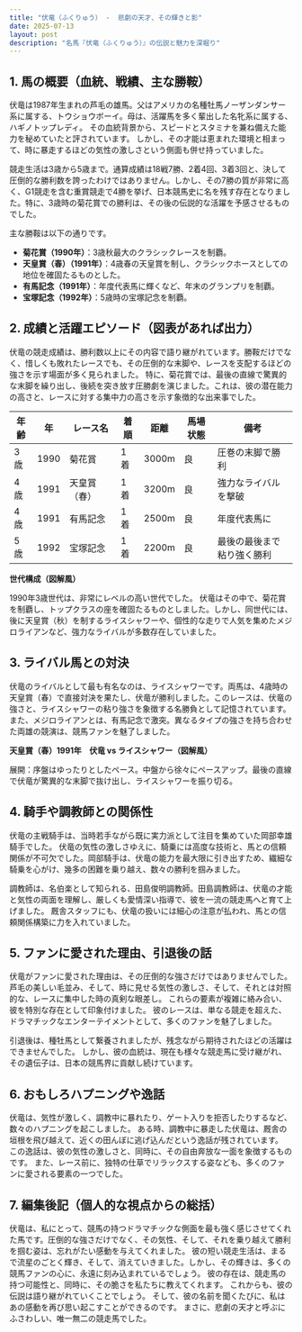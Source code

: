 ```yaml
---
title: "伏竜（ふくりゅう） -  悲劇の天才、その輝きと影"
date: 2025-07-13
layout: post
description: "名馬『伏竜（ふくりゅう）』の伝説と魅力を深堀り"
---
```


## 1. 馬の概要（血統、戦績、主な勝鞍）

伏竜は1987年生まれの芦毛の雄馬。父はアメリカの名種牡馬ノーザンダンサー系に属する、トウショウボーイ。母は、活躍馬を多く輩出した名牝系に属する、ハギノトップレディ。  その血統背景から、スピードとスタミナを兼ね備えた能力を秘めていたと評されています。  しかし、その才能は恵まれた環境と相まって、時に暴走するほどの気性の激しさという側面も併せ持っていました。

競走生活は3歳から5歳まで。通算成績は18戦7勝、2着4回、3着3回と、決して圧倒的な勝利数を誇ったわけではありません。しかし、その7勝の質が非常に高く、G1競走を含む重賞競走で4勝を挙げ、日本競馬史に名を残す存在となりました。特に、3歳時の菊花賞での勝利は、その後の伝説的な活躍を予感させるものでした。

主な勝鞍は以下の通りです。

* **菊花賞（1990年）**：3歳秋最大のクラシックレースを制覇。
* **天皇賞（春）（1991年）**：4歳春の天皇賞を制し、クラシックホースとしての地位を確固たるものとした。
* **有馬記念（1991年）**：年度代表馬に輝くなど、年末のグランプリを制覇。
* **宝塚記念（1992年）**：5歳時の宝塚記念を制覇。


## 2. 成績と活躍エピソード（図表があれば出力）

伏竜の競走成績は、勝利数以上にその内容で語り継がれています。勝鞍だけでなく、惜しくも敗れたレースでも、その圧倒的な末脚や、レースを支配するほどの強さを示す場面が多く見られました。  特に、菊花賞では、最後の直線で驚異的な末脚を繰り出し、後続を突き放す圧勝劇を演じました。これは、彼の潜在能力の高さと、レースに対する集中力の高さを示す象徴的な出来事でした。


| 年齢 | 年 | レース名 | 着順 | 距離 | 馬場状態 | 備考 |
|---|---|---|---|---|---|---|
| 3歳 | 1990 | 菊花賞 | 1着 | 3000m | 良 | 圧巻の末脚で勝利 |
| 4歳 | 1991 | 天皇賞（春） | 1着 | 3200m | 良 | 強力なライバルを撃破 |
| 4歳 | 1991 | 有馬記念 | 1着 | 2500m | 良 | 年度代表馬に |
| 5歳 | 1992 | 宝塚記念 | 1着 | 2200m | 良 | 最後の最後まで粘り強く勝利 |


**世代構成（図解風）**

1990年3歳世代は、非常にレベルの高い世代でした。  伏竜はその中で、菊花賞を制覇し、トップクラスの座を確固たるものとしました。しかし、同世代には、後に天皇賞（秋）を制するライスシャワーや、個性的な走りで人気を集めたメジロライアンなど、強力なライバルが多数存在していました。


## 3. ライバル馬との対決

伏竜のライバルとして最も有名なのは、ライスシャワーです。両馬は、4歳時の天皇賞（春）で直接対決を果たし、伏竜が勝利しました。このレースは、伏竜の強さと、ライスシャワーの粘り強さを象徴する名勝負として記憶されています。  また、メジロライアンとは、有馬記念で激突。異なるタイプの強さを持ち合わせた両雄の競演は、競馬ファンを魅了しました。


**天皇賞（春）1991年　伏竜 vs ライスシャワー（図解風）**

展開：序盤はゆったりとしたペース。中盤から徐々にペースアップ。最後の直線で伏竜が驚異的な末脚で抜け出し、ライスシャワーを振り切る。


## 4. 騎手や調教師との関係性

伏竜の主戦騎手は、当時若手ながら既に実力派として注目を集めていた岡部幸雄騎手でした。  伏竜の気性の激しさゆえに、騎乗には高度な技術と、馬との信頼関係が不可欠でした。岡部騎手は、伏竜の能力を最大限に引き出すため、繊細な騎乗を心がけ、幾多の困難を乗り越え、数々の勝利を掴みました。

調教師は、名伯楽として知られる、田島俊明調教師。田島調教師は、伏竜の才能と気性の両面を理解し、厳しくも愛情深い指導で、彼を一流の競走馬へと育て上げました。  厩舎スタッフにも、伏竜の扱いには細心の注意が払われ、馬との信頼関係構築に力を入れていました。


## 5. ファンに愛された理由、引退後の話

伏竜がファンに愛された理由は、その圧倒的な強さだけではありませんでした。  芦毛の美しい毛並み、そして、時に見せる気性の激しさ、そして、それとは対照的な、レースに集中した時の真剣な眼差し。  これらの要素が複雑に絡み合い、彼を特別な存在として印象付けました。  彼のレースは、単なる競走を超えた、ドラマチックなエンターテイメントとして、多くのファンを魅了しました。

引退後は、種牡馬として繋養されましたが、残念ながら期待されたほどの活躍はできませんでした。  しかし、彼の血統は、現在も様々な競走馬に受け継がれ、その遺伝子は、日本の競馬界に貢献し続けています。


## 6. おもしろハプニングや逸話

伏竜は、気性が激しく、調教中に暴れたり、ゲート入りを拒否したりするなど、数々のハプニングを起こしました。  ある時、調教中に暴走した伏竜は、厩舎の垣根を飛び越えて、近くの田んぼに逃げ込んだという逸話が残されています。  この逸話は、彼の気性の激しさと、同時に、その自由奔放な一面を象徴するものです。 また、レース前に、独特の仕草でリラックスする姿なども、多くのファンに愛される要素の一つでした。


## 7. 編集後記（個人的な視点からの総括）

伏竜は、私にとって、競馬の持つドラマチックな側面を最も強く感じさせてくれた馬です。圧倒的な強さだけでなく、その気性、そして、それを乗り越えて勝利を掴む姿は、忘れがたい感動を与えてくれました。  彼の短い競走生活は、まるで流星のごとく輝き、そして、消えていきました。しかし、その輝きは、多くの競馬ファンの心に、永遠に刻み込まれているでしょう。  彼の存在は、競走馬の持つ可能性と、同時に、その脆さを私たちに教えてくれます。  これからも、彼の伝説は語り継がれていくことでしょう。  そして、彼の名前を聞くたびに、私はあの感動を再び思い起こすことができるのです。  まさに、悲劇の天才と呼ぶにふさわしい、唯一無二の競走馬でした。
